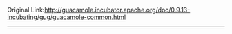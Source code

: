 Original Link:http://guacamole.incubator.apache.org/doc/0.9.13-incubating/gug/guacamole-common.html

---

